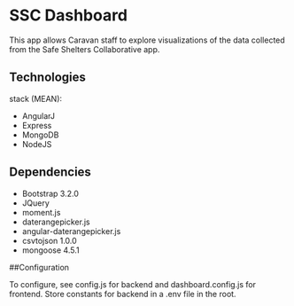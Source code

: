 # SSC Dashboard
This app allows Caravan staff to explore visualizations of the data collected from the Safe Shelters Collaborative app.

## Technologies
stack (MEAN): 
  * AngularJ
  * Express
  * MongoDB
  * NodeJS

## Dependencies
* Bootstrap 3.2.0
* JQuery
* moment.js
* daterangepicker.js
* angular-daterangepicker.js
* csvtojson 1.0.0
* mongoose 4.5.1

##Configuration

To configure, see config.js for backend and dashboard.config.js for frontend. 
Store constants for backend in a .env file in the root.